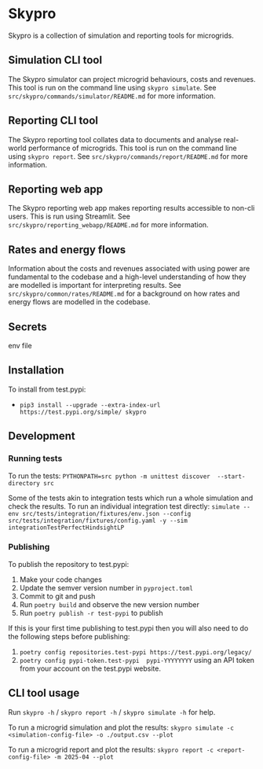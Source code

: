 # Skypro

Skypro is a collection of simulation and reporting tools for microgrids.

## Simulation CLI tool
The Skypro simulator can project microgrid behaviours, costs and revenues.
This tool is run on the command line using `skypro simulate`.
See `src/skypro/commands/simulator/README.md` for more information.

## Reporting CLI tool
The Skypro reporting tool collates data to documents and analyse real-world performance of microgrids.
This tool is run on the command line using `skypro report`.
See `src/skypro/commands/report/README.md` for more information.

## Reporting web app
The Skypro reporting web app makes reporting results accessible to non-cli users.
This is run using Streamlit.
See `src/skypro/reporting_webapp/README.md` for more information.

## Rates and energy flows
Information about the costs and revenues associated with using power are fundamental to the codebase and a high-level understanding of how they are modelled is important for interpreting results.
See `src/skypro/common/rates/README.md` for a background on how rates and energy flows are modelled in the codebase.

## Secrets
env file


## Installation

To install from test.pypi:
- `pip3 install --upgrade --extra-index-url https://test.pypi.org/simple/ skypro`


## Development

### Running tests
To run the tests: `PYTHONPATH=src python -m unittest discover  --start-directory src`

Some of the tests akin to integration tests which run a whole simulation and check the results.
To run an individual integration test directly: `simulate --env src/tests/integration/fixtures/env.json --config src/tests/integration/fixtures/config.yaml -y --sim integrationTestPerfectHindsightLP`

### Publishing
To publish the repository to test.pypi:
1. Make your code changes
2. Update the semver version number in `pyproject.toml`
3. Commit to git and push
4. Run `poetry build` and observe the new version number
5. Run `poetry publish -r test-pypi` to publish

If this is your first time publishing to test.pypi then you will also need to do the following steps before publishing:
1. `poetry config repositories.test-pypi https://test.pypi.org/legacy/`
2. `poetry config pypi-token.test-pypi  pypi-YYYYYYYY` using an API token from your account on the test.pypi website.




## CLI tool usage

Run `skypro -h` / `skypro report -h` / `skypro simulate -h` for help.

To run a microgrid simulation and plot the results: `skypro simulate -c <simulation-config-file> -o ./output.csv --plot`

To run a microgrid report and plot the results: `skypro report -c <report-config-file> -m 2025-04 --plot`

